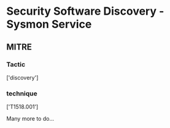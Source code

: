 # Security Software Discovery - Sysmon Service

## MITRE

### Tactic
['discovery']

### technique
['T1518.001']

Many more to do...
